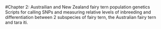 #Chapter 2: Austrailian and New Zealand fairy tern population genetics
Scripts for calling SNPs and measuring relative levels of inbreeding and differentiation between 2 subspecies of fairy tern, the Australian fairy tern and tara iti.
